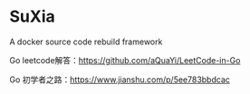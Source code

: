 # SuXia
A docker source code rebuild framework

Go leetcode解答：https://github.com/aQuaYi/LeetCode-in-Go

Go 初学者之路：https://www.jianshu.com/p/5ee783bbdcac
